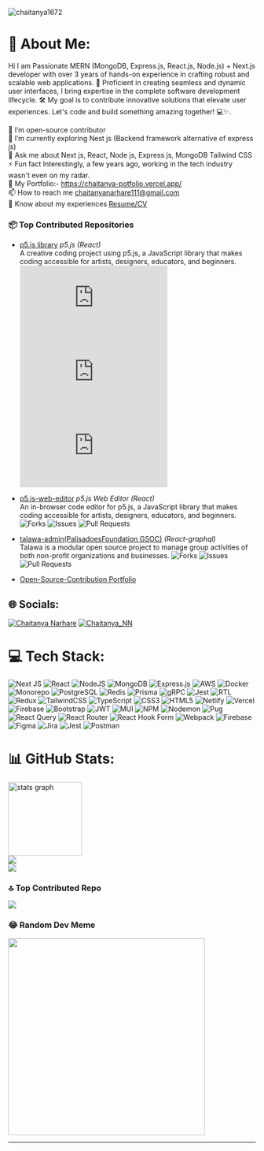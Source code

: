 <p align="left"> <img src="https://komarev.com/ghpvc/?username=chaitanya1672&label=Profile%20views&color=0e75b6&style=flat" alt="chaitanya1672" /> </p>

# 💫 About Me:
Hi I am Passionate MERN (MongoDB, Express.js, React.js, Node.js) + Next.js developer with over 3 years of hands-on experience in crafting robust and scalable web applications. 🚀 Proficient in creating seamless and dynamic user interfaces, I bring expertise in the complete software development lifecycle. 🛠️ My goal is to contribute innovative solutions that elevate user experiences. Let's code and build something amazing together! 💻✨.

👯 I’m open-source contributor<br>🌱 I’m currently exploring Nest js (Backend framework alternative of express js)<br>💬 Ask me about Next js, React, Node js, Express js, MongoDB Tailwind CSS<br>⚡ Fun fact Interestingly, a few years ago, working in the tech industry wasn't even on my radar.<br>
📁 My Portfolio:- https://chaitanya-potfolio.vercel.app/ <br> 📫 How to reach me chaitanyanarhare111@gmail.com<br>📄 Know about my experiences [Resume/CV](https://flowcv.com/resume/dknft98k3a)<br>

### 📦 Top Contributed Repositories

- [p5.js library](https://github.com/processing/p5.js) *p5.js (React)*    
A creative coding project using p5.js, a JavaScript library that makes coding accessible for artists, designers, educators, and beginners.
![Forks](https://img.shields.io/github/forks/processing/p5.js) ![Issues](https://img.shields.io/github/issues/processing/p5.js) ![Pull Requests](https://img.shields.io/github/issues-pr/processing/p5.js)

- [p5.js-web-editor](https://github.com/processing/p5.js-web-editor) *p5.js Web Editor (React)*    
  An in-browser code editor for p5.js, a JavaScript library that makes coding accessible for artists, designers, educators, and beginners.
  ![Forks](https://img.shields.io/github/forks/processing/p5.js-web-editor) ![Issues](https://img.shields.io/github/issues/processing/p5.js-web-editor) ![Pull Requests](https://img.shields.io/github/issues-pr/processing/p5.js-web-editor)

- [talawa-admin(PalisadoesFoundation GSOC)](https://github.com/processing/p5.js) *(React-graphql)*    
Talawa is a modular open source project to manage group activities of both non-profit organizations and businesses.
![Forks](https://img.shields.io/github/forks/PalisadoesFoundation/talawa-admin) ![Issues](https://img.shields.io/github/issues/PalisadoesFoundation/talawa-admin) ![Pull Requests](https://img.shields.io/github/issues-pr/PalisadoesFoundation/talawa-admin)

- [Open-Source-Contribution Portfolio](https://chaitanya-portfolio-next.vercel.app/open-source) 

## 🌐 Socials:
[![Chaitanya Narhare](https://img.shields.io/badge/LinkedIn-%230077B5.svg?logo=linkedin&logoColor=white)](https://www.linkedin.com/in/chaitanya-narhare/) 
[![Chaitanya_NN](https://img.shields.io/badge/X-black.svg?logo=X&logoColor=white)](https://x.com/Chaitanya_NN) 

# 💻 Tech Stack:
![Next JS](https://img.shields.io/badge/Next-black?style=for-the-badge&logo=next.js&logoColor=white) ![React](https://img.shields.io/badge/react-%2320232a.svg?style=for-the-badge&logo=react&logoColor=%2361DAFB) ![NodeJS](https://img.shields.io/badge/node.js-6DA55F?style=for-the-badge&logo=node.js&logoColor=white) ![MongoDB](https://img.shields.io/badge/MongoDB-%234ea94b.svg?style=for-the-badge&logo=mongodb&logoColor=white) ![Express.js](https://img.shields.io/badge/express.js-%23404d59.svg?style=for-the-badge&logo=express&logoColor=%2361DAFB) ![AWS](https://img.shields.io/badge/Amazon_AWS-%23232F3E.svg?style=for-the-badge&logo=amazon-aws&logoColor=white) ![Docker](https://img.shields.io/badge/Docker-2496ED?style=for-the-badge&logo=docker&logoColor=white) ![Monorepo](https://img.shields.io/badge/Monorepo-%23007396.svg?style=for-the-badge) ![PostgreSQL](https://img.shields.io/badge/PostgreSQL-%23316192.svg?style=for-the-badge&logo=postgresql&logoColor=white) ![Redis](https://img.shields.io/badge/Redis-%23DD0031.svg?style=for-the-badge&logo=redis&logoColor=white) ![Prisma](https://img.shields.io/badge/Prisma-2D3748?style=for-the-badge&logo=prisma&logoColor=white) ![gRPC](https://img.shields.io/badge/gRPC-4285F4?style=for-the-badge&logo=grpc&logoColor=white) ![Jest](https://img.shields.io/badge/-jest-%23C21325?style=for-the-badge&logo=jest&logoColor=white) ![RTL](https://img.shields.io/badge/Testing%20Library-E33332?style=for-the-badge&logo=testing-library&logoColor=white) ![Redux](https://img.shields.io/badge/redux-%23593d88.svg?style=for-the-badge&logo=redux&logoColor=white) ![TailwindCSS](https://img.shields.io/badge/tailwindcss-%2338B2AC.svg?style=for-the-badge&logo=tailwind-css&logoColor=white) ![TypeScript](https://img.shields.io/badge/typescript-%23007ACC.svg?style=for-the-badge&logo=typescript&logoColor=white) ![CSS3](https://img.shields.io/badge/css3-%231572B6.svg?style=for-the-badge&logo=css3&logoColor=white) ![HTML5](https://img.shields.io/badge/html5-%23E34F26.svg?style=for-the-badge&logo=html5&logoColor=white) ![Netlify](https://img.shields.io/badge/netlify-%23000000.svg?style=for-the-badge&logo=netlify&logoColor=#00C7B7) ![Vercel](https://img.shields.io/badge/vercel-%23000000.svg?style=for-the-badge&logo=vercel&logoColor=white) ![Firebase](https://img.shields.io/badge/firebase-%23039BE5.svg?style=for-the-badge&logo=firebase) ![Bootstrap](https://img.shields.io/badge/bootstrap-%238511FA.svg?style=for-the-badge&logo=bootstrap&logoColor=white) ![JWT](https://img.shields.io/badge/JWT-black?style=for-the-badge&logo=JSON%20web%20tokens) ![MUI](https://img.shields.io/badge/MUI-%230081CB.svg?style=for-the-badge&logo=mui&logoColor=white) ![NPM](https://img.shields.io/badge/NPM-%23CB3837.svg?style=for-the-badge&logo=npm&logoColor=white) ![Nodemon](https://img.shields.io/badge/NODEMON-%23323330.svg?style=for-the-badge&logo=nodemon&logoColor=%BBDEAD) ![Pug](https://img.shields.io/badge/Pug-FFF?style=for-the-badge&logo=pug&logoColor=A86454) ![React Query](https://img.shields.io/badge/-React%20Query-FF4154?style=for-the-badge&logo=react%20query&logoColor=white) ![React Router](https://img.shields.io/badge/React_Router-CA4245?style=for-the-badge&logo=react-router&logoColor=white) ![React Hook Form](https://img.shields.io/badge/React%20Hook%20Form-%23EC5990.svg?style=for-the-badge&logo=reacthookform&logoColor=white) ![Webpack](https://img.shields.io/badge/webpack-%238DD6F9.svg?style=for-the-badge&logo=webpack&logoColor=black) ![Firebase](https://img.shields.io/badge/Firebase-039BE5?style=for-the-badge&logo=Firebase&logoColor=white) ![Figma](https://img.shields.io/badge/figma-%23F24E1E.svg?style=for-the-badge&logo=figma&logoColor=white) ![Jira](https://img.shields.io/badge/jira-%230A0FFF.svg?style=for-the-badge&logo=jira&logoColor=white) ![Jest](https://img.shields.io/badge/-jest-%23C21325?style=for-the-badge&logo=jest&logoColor=white) ![Postman](https://img.shields.io/badge/Postman-FF6C37?style=for-the-badge&logo=postman&logoColor=white)
# 📊 GitHub Stats:
<img src="https://github-readme-stats.vercel.app/api?username=Chaitanya1672&hide_title=false&hide_rank=false&show_icons=true&include_all_commits=true&count_private=true&disable_animations=false&theme=dark&locale=en&hide_border=false" height="150" alt="stats graph"  /><br/>
![](https://github-readme-streak-stats.herokuapp.com/?user=Chaitanya1672&theme=dark&hide_border=false)<br/>
![](https://github-readme-stats.vercel.app/api/top-langs/?username=Chaitanya1672&theme=dark&hide_border=false&include_all_commits=true&count_private=true&layout=compact)

### 🔝 Top Contributed Repo
![](https://github-contributor-stats.vercel.app/api?username=Chaitanya1672&limit=5&theme=dark&combine_all_yearly_contributions=true)

### 😂 Random Dev Meme
<img src='https://randommeme-five.vercel.app/' style="height: 400px;"/>

---
